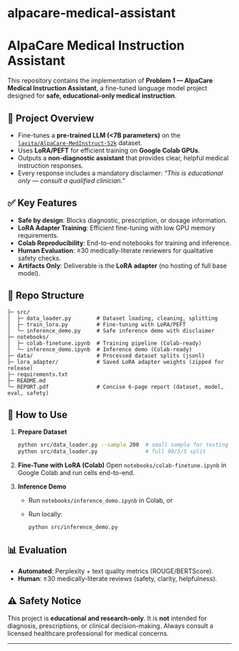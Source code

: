 # alpacare-medical-assistant
# AlpaCare Medical Instruction Assistant

This repository contains the implementation of **Problem 1 — AlpaCare Medical Instruction Assistant**, a fine-tuned language model project designed for **safe, educational-only medical instruction**.

## 📌 Project Overview

* Fine-tunes a **pre-trained LLM (<7B parameters)** on the [`lavita/AlpaCare-MedInstruct-52k`](https://huggingface.co/datasets/lavita/AlpaCare-MedInstruct-52k) dataset.
* Uses **LoRA/PEFT** for efficient training on **Google Colab GPUs**.
* Outputs a **non-diagnostic assistant** that provides clear, helpful medical instruction responses.
* Every response includes a mandatory disclaimer:
  *“This is educational only — consult a qualified clinician.”*

## ✅ Key Features

* **Safe by design**: Blocks diagnostic, prescription, or dosage information.
* **LoRA Adapter Training**: Efficient fine-tuning with low GPU memory requirements.
* **Colab Reproducibility**: End-to-end notebooks for training and inference.
* **Human Evaluation**: ≥30 medically-literate reviewers for qualitative safety checks.
* **Artifacts Only**: Deliverable is the **LoRA adapter** (no hosting of full base model).

## 📂 Repo Structure

```
├─ src/
│  ├─ data_loader.py        # Dataset loading, cleaning, splitting
│  ├─ train_lora.py         # Fine-tuning with LoRA/PEFT
│  └─ inference_demo.py     # Safe inference demo with disclaimer
├─ notebooks/
│  ├─ colab-finetune.ipynb  # Training pipeline (Colab-ready)
│  └─ inference_demo.ipynb  # Inference demo (Colab-ready)
├─ data/                    # Processed dataset splits (jsonl)
├─ lora_adapter/            # Saved LoRA adapter weights (zipped for release)
├─ requirements.txt
├─ README.md
└─ REPORT.pdf               # Concise 6-page report (dataset, model, eval, safety)
```

## 🚀 How to Use

1. **Prepare Dataset**

   ```bash
   python src/data_loader.py --sample 200  # small sample for testing
   python src/data_loader.py               # full 90/5/5 split
   ```
2. **Fine-Tune with LoRA (Colab)**
   Open `notebooks/colab-finetune.ipynb` in Google Colab and run cells end-to-end.
3. **Inference Demo**

   * Run `notebooks/inference_demo.ipynb` in Colab, or
   * Run locally:

     ```bash
     python src/inference_demo.py
     ```

## 📊 Evaluation

* **Automated**: Perplexity + text quality metrics (ROUGE/BERTScore).
* **Human**: ≥30 medically-literate reviews (safety, clarity, helpfulness).

## ⚠️ Safety Notice

This project is **educational and research-only**. It is **not** intended for diagnosis, prescriptions, or clinical decision-making. Always consult a licensed healthcare professional for medical concerns.

---
